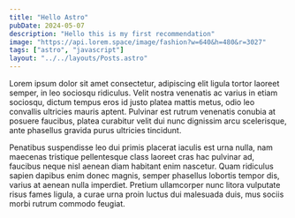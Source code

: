```yaml
---
title: "Hello Astro"
pubDate: 2024-05-07
description: "Hello this is my first recommendation"
image: "https://api.lorem.space/image/fashion?w=640&h=480&r=3027"
tags: ["astro", "javascript"]
layout: "../../layouts/Posts.astro"
---
```


Lorem ipsum dolor sit amet consectetur, adipiscing elit ligula tortor laoreet semper, in leo sociosqu ridiculus. Velit nostra venenatis ac varius in etiam sociosqu, dictum tempus eros id justo platea mattis metus, odio leo convallis ultricies mauris aptent. Pulvinar est rutrum venenatis conubia at posuere faucibus, platea curabitur velit dui nunc dignissim arcu scelerisque, ante phasellus gravida purus ultricies tincidunt.

Penatibus suspendisse leo dui primis placerat iaculis est urna nulla, nam maecenas tristique pellentesque class laoreet cras hac pulvinar ad, faucibus neque nisl aenean diam habitant enim nascetur. Quam ridiculus sapien dapibus enim donec magnis, semper phasellus lobortis tempor dis, varius at aenean nulla imperdiet. Pretium ullamcorper nunc litora vulputate risus fames ligula, a curae urna proin luctus dui malesuada duis, mus sociis morbi rutrum commodo feugiat.